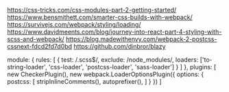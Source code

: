 https://css-tricks.com/css-modules-part-2-getting-started/
https://www.bensmithett.com/smarter-css-builds-with-webpack/
https://survivejs.com/webpack/styling/loading/
https://www.davidmeents.com/blog/journey-into-react-part-4-styling-with-scss-and-webpack/
https://blog.madewithenvy.com/webpack-2-postcss-cssnext-fdcd2fd7d0bd
https://github.com/dinbror/blazy


module: {
    rules: [
        { test: /\.scss$/, exclude: /node_modules/, loaders: ['to-string-loader', 'css-loader', 'postcss-loader', 'sass-loader'] }
    ]
},
plugins: [
    new CheckerPlugin(),
    new webpack.LoaderOptionsPlugin({
        options: {
            postcss: [
                stripInlineComments(),
                autoprefixer(),
            ]
        }
    })
]
